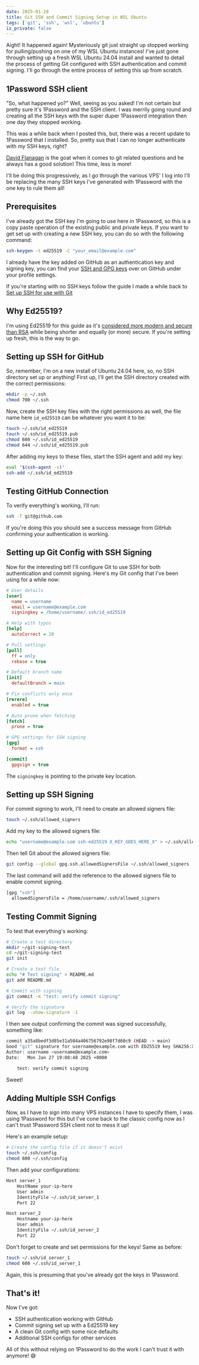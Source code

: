 ```yaml
---
date: 2025-01-28
title: Git SSH and Commit Signing Setup in WSL Ubuntu
tags: ['git', 'ssh', 'wsl', 'ubuntu']
is_private: false
---
```


<script>
  import { Bluesky, YouTube } from 'sveltekit-embed'
  import { Details } from '$lib/components'
</script>

Aight! It happened again! Mysteriously git just straight up stopped
working for pulling/pushing on one of my WSL Ubuntu instances! I've
just gone through setting up a fresh WSL Ubuntu 24.04 install and
wanted to detail the process of getting Git configured with SSH
authentication and commit signing. I'll go through the entire process
of setting this up from scratch.

## 1Password SSH client

"So, what happened yo?" Well, seeing as you asked! I'm not certain but
pretty sure it's 1Password and the SSH client. I was merrily going
round and creating all the SSH keys with the super duper 1Password
integration then one day they stopped working.

This was a while back when I posted this, but, there was a recent
update to 1Password that I installed. So, pretty sus that I can no
longer authenticate with my SSH keys, right?

<!-- cspell:ignore nlvjelw,pddq,qoglleko,3lbraturtf22s,3lbrb7dxsfs24,35bdlgus7hihmup66o265nuy,signingkey,rerere,gpgsign -->

<Bluesky
	post_id="did:plc:nlvjelw3dy3pddq7qoglleko/app.bsky.feed.post/3lbraturtf22s"
	iframe_styles="border-radius: 8px; box-shadow: 0 2px 4px rgba(0,0,0,0.1);"
/>

[David Flanagan](https://rawkode.dev) is the goat when it comes to git
related questions and he always has a good solution! This time, less
is more!

<Bluesky
	post_id="did:plc:35bdlgus7hihmup66o265nuy/app.bsky.feed.post/3lbrb7dxsfs24"
	iframe_styles="border-radius: 8px; box-shadow: 0 2px 4px rgba(0,0,0,0.1);"
/>

I'll be doing this progressively, as I go through the various VPS' I
log into I'll be replacing the many SSH keys I've generated with
1Password with the one key to rule them all!

## Prerequisites

I've already got the SSH key I'm going to use here in 1Password, so
this is a copy paste operation of the existing public and private
keys. If you want to get set up with creating a new SSH key, you can
do so with the following command:

```bash
ssh-keygen -t ed25519 -C "your_email@example.com"
```

I already have the key added on GitHub as an authentication key and
signing key, you can find your
[SSH and GPG keys](https://github.com/settings/keys) over on GitHub
under your profile settings.

If you're starting with no SSH keys follow the guide I made a while
back to
[Set up SSH for use with Git](https://scottspence.com/posts/set-up-ssh-for-use-with-git)

## Why Ed25519?

I'm using Ed25519 for this guide as it's
[considered more modern and secure than RSA](https://documentation.suse.com/sles/15-SP6/single-html/SLES-security/index.html#sec-ssh-authentic-gen-key)
while being shorter and equally (or more) secure. If you're setting up
fresh, this is the way to go.

## Setting up SSH for GitHub

So, remember, I'm on a new install of Ubuntu 24.04 here, so, no SSH
directory set up or anything! First up, I'll get the SSH directory
created with the correct permissions:

```bash
mkdir -p ~/.ssh
chmod 700 ~/.ssh
```

Now, create the SSH key files with the right permissions as well, the
file name here `id_ed25519` can be whatever you want it to be:

```bash
touch ~/.ssh/id_ed25519
touch ~/.ssh/id_ed25519.pub
chmod 600 ~/.ssh/id_ed25519
chmod 644 ~/.ssh/id_ed25519.pub
```

After adding my keys to these files, start the SSH agent and add my
key:

```bash
eval "$(ssh-agent -s)"
ssh-add ~/.ssh/id_ed25519
```

## Testing GitHub Connection

To verify everything's working, I'll run:

```bash
ssh -T git@github.com
```

If you're doing this you should see a success message from GitHub
confirming your authentication is working.

## Setting up Git Config with SSH Signing

Now for the interesting bit! I'll configure Git to use SSH for both
authentication and commit signing. Here's my Git config that I've been
using for a while now:

```ini
# User details
[user]
  name = username
  email = username@example.com
  signingkey = /home/username/.ssh/id_ed25519

# Help with typos
[help]
  autoCorrect = 20

# Pull settings
[pull]
  ff = only
  rebase = true

# Default branch name
[init]
  defaultBranch = main

# Fix conflicts only once
[rerere]
  enabled = true

# Auto prune when fetching
[fetch]
  prune = true

# GPG settings for SSH signing
[gpg]
  format = ssh

[commit]
  gpgsign = true
```

The `signingkey` is pointing to the private key location.

## Setting up SSH Signing

For commit signing to work, I'll need to create an allowed signers
file:

```bash
touch ~/.ssh/allowed_signers
```

Add my key to the allowed signers file:

```bash
echo "username@example.com ssh-ed25519 X_KEY_GOES_HERE_X" > ~/.ssh/allowed_signers
```

Then tell Git about the allowed signers file:

```bash
git config --global gpg.ssh.allowedSignersFile ~/.ssh/allowed_signers
```

The last command will add the reference to the allowed signers file to
enable commit signing.

```bash
[gpg "ssh"]
  allowedSignersFile = /home/username/.ssh/allowed_signers
```

## Testing Commit Signing

To test that everything's working:

```bash
# Create a test directory
mkdir ~/git-signing-test
cd ~/git-signing-test
git init

# Create a test file
echo "# Test signing" > README.md
git add README.md

# Commit with signing
git commit -m "test: verify commit signing"

# Verify the signature
git log --show-signature -1
```

I then see output confirming the commit was signed successfully,
something like:

```bash
commit a35a8bedf3d85e31a504a406756792e98f7d60c9 (HEAD -> main)
Good "git" signature for username@example.com with ED25519 key SHA256:X_KEY_GOES_HERE_X
Author: username <username@example.com>
Date:   Mon Jan 27 19:08:48 2025 +0000

    test: verify commit signing
```

Sweet!

## Adding Multiple SSH Configs

Now, as I have to sign into many VPS instances I have to specify them,
I was using 1Password for this but I've cone back to the classic
config now as I can't trust 1Password SSH client not to mess it up!

Here's an example setup:

```bash
# Create the config file if it doesn't exist
touch ~/.ssh/config
chmod 600 ~/.ssh/config
```

Then add your configurations:

```bash
Host server_1
	HostName your-ip-here
	User admin
	IdentityFile ~/.ssh/id_server_1
	Port 22

Host server_2
	Hostname your-ip-here
	User admin
	IdentityFile ~/.ssh/id_server_2
	Port 22
```

Don't forget to create and set permissions for the keys! Same as
before:

```bash
touch ~/.ssh/id_server_1
chmod 600 ~/.ssh/id_server_1
```

Again, this is presuming that you've already got the keys in
1Password.

## That's it!

Now I've got:

- SSH authentication working with GitHub
- Commit signing set up with a Ed25519 key
- A clean Git config with some nice defaults
- Additional SSH configs for other services

All of this without relying on 1Password to do the work I can't trust
it with anymore! 😅
